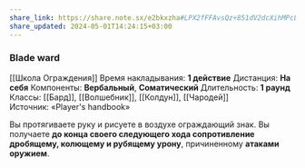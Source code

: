```yaml
---
share_link: https://share.note.sx/e2bkxzha#LPX2fFFAvsQz+851dV2dcXihMPcL3C96AAVLReGGqaQ
share_updated: 2024-05-01T14:24:15+03:00
---
```

### Blade ward
[[Школа Ограждения]]
Время накладывания: **1 действие**
Дистанция: **На себя**
Компоненты: **Вербальный**, **Соматический**
Длительность: **1 раунд**
Классы: [[Бард]], [[Волшебник]], [[Колдун]], [[Чародей]]
Источник: «Player's handbook»

Вы протягиваете руку и рисуете в воздухе ограждающий знак. Вы получаете **до конца своего следующего хода сопротивление дробящему, колющему и рубящему урону**, причиненному **атаками оружием**.